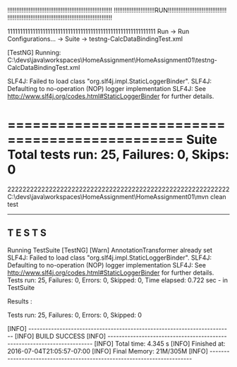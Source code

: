 !!!!!!!!!!!!!!!!!!!!!!!!!!!!!!!!!!!!!!!!!!!!!!!!!!!!!!!!!!!
!!!!!!!!!!!!!!!!!!!!!!!RUN!!!!!!!!!!!!!!!!!!!!!!!!!!!!!!!!!
!!!!!!!!!!!!!!!!!!!!!!!!!!!!!!!!!!!!!!!!!!!!!!!!!!!!!!!!!!!

11111111111111111111111111111111111111111111111111111111111
Run -> Run Configurations... -> Suite -> testng-CalcDataBindingTest.xml

[TestNG] Running:
  C:\devs\java\workspaces\HomeAssignment\HomeAssignment01\testng-CalcDataBindingTest.xml

SLF4J: Failed to load class "org.slf4j.impl.StaticLoggerBinder".
SLF4J: Defaulting to no-operation (NOP) logger implementation
SLF4J: See http://www.slf4j.org/codes.html#StaticLoggerBinder for further details.

===============================================
Suite
Total tests run: 25, Failures: 0, Skips: 0
===============================================



22222222222222222222222222222222222222222222222222222222222
C:\devs\java\workspaces\HomeAssignment\HomeAssignment01\mvn clean test

-------------------------------------------------------
 T E S T S
-------------------------------------------------------
Running TestSuite
[TestNG] [Warn] AnnotationTransformer already set
SLF4J: Failed to load class "org.slf4j.impl.StaticLoggerBinder".
SLF4J: Defaulting to no-operation (NOP) logger implementation
SLF4J: See http://www.slf4j.org/codes.html#StaticLoggerBinder for further details.
Tests run: 25, Failures: 0, Errors: 0, Skipped: 0, Time elapsed: 0.722 sec - in TestSuite

Results :

Tests run: 25, Failures: 0, Errors: 0, Skipped: 0

[INFO] ------------------------------------------------------------------------
[INFO] BUILD SUCCESS
[INFO] ------------------------------------------------------------------------
[INFO] Total time: 4.345 s
[INFO] Finished at: 2016-07-04T21:05:57-07:00
[INFO] Final Memory: 21M/305M
[INFO] ------------------------------------------------------------------------